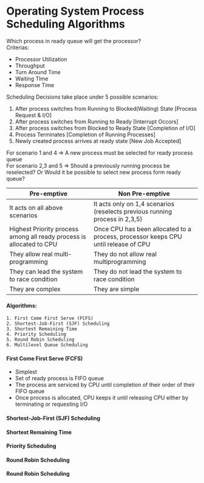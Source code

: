 # Operating System Process Scheduling Algorithms #
  
Which process in ready queue will get the processor?  
Criterias:
  - Processor Utilization
  - Throughput
  - Turn Around Time
  - Waiting TIme
  - Response Time  
    
Scheduling Decisions take place under 5 possible scenarios:
  1. After process switches from Running to Blocked(Waiting) State [Process Request & I/O]
  2. After process switches from Running to Ready [Interrupt Occors]
  3. After process switches from Blocked to Ready State [Completion of I/O]
  4. Process Terminates [Completion of Running Processes]
  5. Newly created process arrives at ready state [New Job Accepted]

For scenario 1 and 4   => A new process must be selected for ready process queue  
For scenario 2,3 and 5 => Should a previously running process be reselected? Or Would it be possible to select new process form ready queue?

Pre-emptive  | Non Pre-emptive
------------- | -------------
It acts on all above scenarios  | It acts only on 1,4 scenarios (reselects previous running process in 2,3,5)
Highest Priority process among all ready process is allocated to CPU  |  Once CPU has been allocated to a process, processor keeps CPU until release of CPU
They allow real multi-programming | They do not allow real multiprogramming
They can lead the system to race condition | They do not lead the system to race condition
They are complex | They are simple  


#### Algorithms: ####
    1. First Come First Serve (FCFS)
    2. Shortest-Job-First (SJF) Scheduling
    3. Shortest Remaining Time
    4. Priority Scheduling
    5. Round Robin Scheduling
    6. Multilevel Queue Scheduling
    
#### First Come First Serve (FCFS) ####
- Simplest
- Set of ready process is FIFO queue
- The process are serviced by CPU until completion of their order of their FIFO queue
- Once process is allocated, CPU keeps it until releasing CPU either by terminating or requesting I/O

#### Shortest-Job-First (SJF) Scheduling ####
#### Shortest Remaining Time ####
#### Priority Scheduling ####
#### Round Robin Scheduling ####
#### Round Robin Scheduling ####
